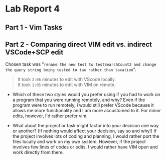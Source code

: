 # Lab Report 4
## Part 1 - Vim Tasks


## Part 2 - Comparing direct VIM edit vs. indirect VSCode+SCP edit
Chosen task was "`rename the new test to testSearchCount2 and change the query string being tested to tax rather than taxation`". 

> It took `2:06` minutes to edit with VScode locally. <br>
> It took `1:05` minutes to edit with VIM on remote.

* Which of these two styles would you prefer using if you had to work on a program that you were running remotely, and why?
Even if the program were to run remotely, I would still prefer VScode because it allows me more functionality and I am more accustomed to it.
For minor edits, however, I'd rather prefer vim.

* What about the project or task might factor into your decision one way or another? (If nothing would affect your decision, say so and why!)
If the project involves lots of coding and planning, I would rather port the files locally and work on my own system. However, if the project involves few lines of codes or edits, I would rather have VIM open and work directly from there.
